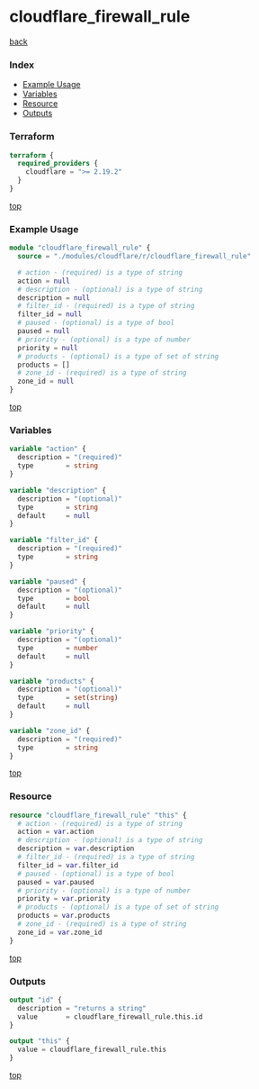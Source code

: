 # cloudflare_firewall_rule

[back](../cloudflare.md)

### Index

- [Example Usage](#example-usage)
- [Variables](#variables)
- [Resource](#resource)
- [Outputs](#outputs)

### Terraform

```terraform
terraform {
  required_providers {
    cloudflare = ">= 2.19.2"
  }
}
```

[top](#index)

### Example Usage

```terraform
module "cloudflare_firewall_rule" {
  source = "./modules/cloudflare/r/cloudflare_firewall_rule"

  # action - (required) is a type of string
  action = null
  # description - (optional) is a type of string
  description = null
  # filter_id - (required) is a type of string
  filter_id = null
  # paused - (optional) is a type of bool
  paused = null
  # priority - (optional) is a type of number
  priority = null
  # products - (optional) is a type of set of string
  products = []
  # zone_id - (required) is a type of string
  zone_id = null
}
```

[top](#index)

### Variables

```terraform
variable "action" {
  description = "(required)"
  type        = string
}

variable "description" {
  description = "(optional)"
  type        = string
  default     = null
}

variable "filter_id" {
  description = "(required)"
  type        = string
}

variable "paused" {
  description = "(optional)"
  type        = bool
  default     = null
}

variable "priority" {
  description = "(optional)"
  type        = number
  default     = null
}

variable "products" {
  description = "(optional)"
  type        = set(string)
  default     = null
}

variable "zone_id" {
  description = "(required)"
  type        = string
}
```

[top](#index)

### Resource

```terraform
resource "cloudflare_firewall_rule" "this" {
  # action - (required) is a type of string
  action = var.action
  # description - (optional) is a type of string
  description = var.description
  # filter_id - (required) is a type of string
  filter_id = var.filter_id
  # paused - (optional) is a type of bool
  paused = var.paused
  # priority - (optional) is a type of number
  priority = var.priority
  # products - (optional) is a type of set of string
  products = var.products
  # zone_id - (required) is a type of string
  zone_id = var.zone_id
}
```

[top](#index)

### Outputs

```terraform
output "id" {
  description = "returns a string"
  value       = cloudflare_firewall_rule.this.id
}

output "this" {
  value = cloudflare_firewall_rule.this
}
```

[top](#index)